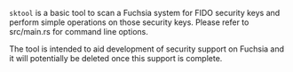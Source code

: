 `sktool` is a basic tool to scan a Fuchsia system for FIDO security keys
and perform simple operations on those security keys. Please refer to
src/main.rs for command line options.

The tool is intended to aid development of security support on Fuchsia and it
will potentially be deleted once this support is complete.

